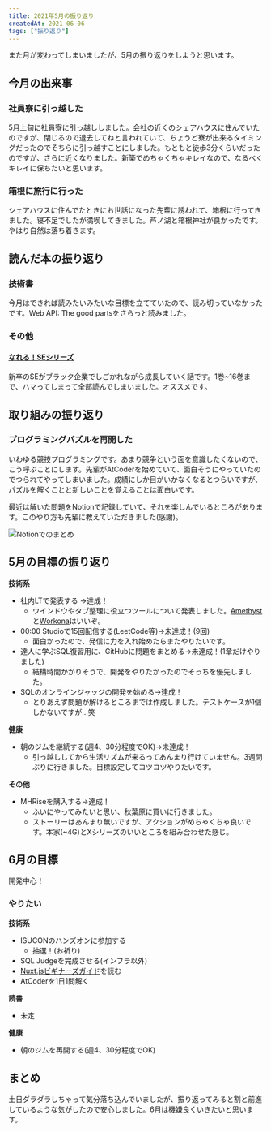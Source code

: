 ```yaml
---
title: 2021年5月の振り返り
createdAt: 2021-06-06
tags: ["振り返り"]
---
```


また月が変わってしまいましたが、5月の振り返りをしようと思います。

## 今月の出来事

### 社員寮に引っ越した

5月上旬に社員寮に引っ越ししました。会社の近くのシェアハウスに住んでいたのですが、閉じるので退去してねと言われていて、ちょうど寮が出来るタイミングだったのでそちらに引っ越すことにしました。もともと徒歩3分くらいだったのですが、さらに近くなりました。新築でめちゃくちゃキレイなので、なるべくキレイに保ちたいと思います。

### 箱根に旅行に行った

シェアハウスに住んでたときにお世話になった先輩に誘われて、箱根に行ってきました。寝不足でしたが満喫してきました。芦ノ湖と箱根神社が良かったです。やはり自然は落ち着きます。

## 読んだ本の振り返り

### 技術書

今月はできれば読みたいみたいな目標を立てていたので、読み切っていなかったです。Web API: The good partsをさらっと読みました。

### その他

#### [なれる！SEシリーズ](https://www.amazon.co.jp/dp/B009NNZJSS/ref=dp-kindle-redirect?_encoding=UTF8&btkr=1)

新卒のSEがブラック企業でしごかれながら成長していく話です。1巻~16巻まで、ハマってしまって全部読んでしまいました。オススメです。

## 取り組みの振り返り

### プログラミングパズルを再開した

いわゆる競技プログラミングです。あまり競争という面を意識したくないので、こう呼ぶことにします。先輩がAtCoderを始めていて、面白そうにやっていたのでつられてやってしまいました。成績にしか目がいかなくなるとつらいですが、パズルを解くことと新しいことを覚えることは面白いです。

最近は解いた問題をNotionで記録していて、それを楽しんでいるところがあります。このやり方も先輩に教えていただきました(感謝)。

![Notionでのまとめ](https://i.gyazo.com/f5e1e609f142d727cc055a66454bd05b.png)


## 5月の目標の振り返り

**技術系**
- 社内LTで発表する
→達成！
  - ウインドウやタブ整理に役立つツールについて発表しました。[Amethyst](https://github.com/ianyh/Amethyst#available-layouts)と[Workona](https://workona.com/)はいいぞ。
- 00:00 Studioで15回配信する(LeetCode等)→未達成！(9回)
  - 面白かったので、発信に力を入れ始めたらまたやりたいです。
- 達人に学ぶSQL復習用に、GitHubに問題をまとめる→未達成！(1章だけやりました)
  - 結構時間かかりそうで、開発をやりたかったのでそっちを優先しました。
- SQLのオンラインジャッジの開発を始める→達成！
  - とりあえず問題が解けるところまでは作成しました。テストケースが1個しかないですが...笑

**健康**
- 朝のジムを継続する(週4、30分程度でOK)→未達成！
  - 引っ越ししてから生活リズムが来るってあんまり行けていません。3週間ぶりに行きました。目標設定してコツコツやりたいです。

**その他**

- MHRiseを購入する→達成！
  - ふいにやってみたいと思い、秋葉原に買いに行きました。
  - ストーリーはあんまり無いですが、アクションがめちゃくちゃ良いです。本家(~4G)とXシリーズのいいところを組み合わせた感じ。

## 6月の目標
開発中心！

### やりたい

**技術系**
- ISUCONのハンズオンに参加する
  - 抽選！(お祈り)
- SQL Judgeを完成させる(インフラ以外)
- [Nuxt.jsビギナーズガイド](https://www.amazon.co.jp/Nuxt-js%E3%83%93%E3%82%AE%E3%83%8A%E3%83%BC%E3%82%BA%E3%82%AC%E3%82%A4%E3%83%89-%E8%8A%B1%E8%B0%B7%E6%8B%93%E7%A3%A8-ebook/dp/B07J5434JB)を読む
- AtCoderを1日1問解く

**読書**
- 未定

**健康**
- 朝のジムを再開する(週4、30分程度でOK)

## まとめ

土日ダラダラしちゃって気分落ち込んでいましたが、振り返ってみると割と前進しているような気がしたので安心しました。6月は機嫌良くいきたいと思います。